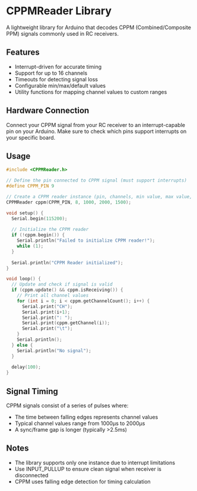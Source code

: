 # CPPMReader Library

A lightweight library for Arduino that decodes CPPM (Combined/Composite PPM) signals commonly used in RC receivers.

## Features

- Interrupt-driven for accurate timing
- Support for up to 16 channels
- Timeouts for detecting signal loss
- Configurable min/max/default values
- Utility functions for mapping channel values to custom ranges

## Hardware Connection

Connect your CPPM signal from your RC receiver to an interrupt-capable pin on your Arduino. Make sure to check which pins support interrupts on your specific board.

## Usage

```cpp
#include <CPPMReader.h>

// Define the pin connected to CPPM signal (must support interrupts)
#define CPPM_PIN 9

// Create a CPPM reader instance (pin, channels, min value, max value, default value)
CPPMReader cppm(CPPM_PIN, 8, 1000, 2000, 1500);

void setup() {
  Serial.begin(115200);
  
  // Initialize the CPPM reader
  if (!cppm.begin()) {
    Serial.println("Failed to initialize CPPM reader!");
    while (1);
  }
  
  Serial.println("CPPM Reader initialized");
}

void loop() {
  // Update and check if signal is valid
  if (cppm.update() && cppm.isReceiving()) {
    // Print all channel values
    for (int i = 0; i < cppm.getChannelCount(); i++) {
      Serial.print("CH");
      Serial.print(i+1);
      Serial.print(": ");
      Serial.print(cppm.getChannel(i));
      Serial.print("\t");
    }
    Serial.println();
  } else {
    Serial.println("No signal");
  }
  
  delay(100);
}
```

## Signal Timing

CPPM signals consist of a series of pulses where:
- The time between falling edges represents channel values
- Typical channel values range from 1000μs to 2000μs
- A sync/frame gap is longer (typically >2.5ms)

## Notes

- The library supports only one instance due to interrupt limitations
- Use INPUT_PULLUP to ensure clean signal when receiver is disconnected
- CPPM uses falling edge detection for timing calculation 